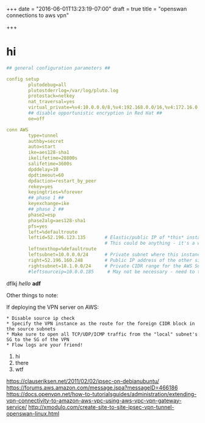 +++
date = "2016-06-01T13:23:19-07:00"
draft = true
title = "openswan connections to aws vpn"

+++

# hi

```yaml
## general configuration parameters ##

config setup
        plutodebug=all
        plutostderrlog=/var/log/pluto.log
        protostack=netkey
        nat_traversal=yes
        virtual_private=%v4:10.0.0.0/8,%v4:192.168.0.0/16,%v4:172.16.0.0/12,!$RIGHT_SUBNET
        ## disable opportunistic encryption in Red Hat ##
        oe=off

conn AWS
        type=tunnel
        authby=secret
        auto=start
        ike=aes128-sha1
        ikelifetime=28800s
        salifetime=3600s
        dpddelay=10
        dpdtimeout=60
        dpdaction=restart_by_peer
        rekey=yes
        keyingtries=%forever
        ## phase 1 ##
        keyexchange=ike
        ## phase 2 ##
        phase2=esp
        phase2alg=aes128-sha1
        pfs=yes
        left=%defaultroute
        leftid=52.196.123.135       # Elastic/public IP of *this* instance. Also this is specfied as the customer gateway IP address https://ap-northeast-1.console.aws.amazon.com/vpc/home?region=ap-northeast-1#cgws
                                    # This could be anything - it's a way to identify itself when looking up the PSK in the secrets file
        leftnexthop=%defaultroute
        leftsubnet=10.0.0.0/24      # Private subnet where this instance resides
        right=52.196.160.248        # Public IP address of the other side (AWS VPN Tunnel endpoint #1)
        rightsubnet=10.1.0.0/24     # Private CIDR range for the AWS Subnet
        #leftsourceip=10.0.0.185     # May not be necessary - need to test, but this is the private IP of this instance
```

dflkj *hello* **adf**

Other things to note:

If deploying the VPN server on AWS:

    * Disable source ip check
    * Specify the VPN instance as the route for the foreign CIDR block in the source subnets
    * Make sure to open all TCP/UDP/ICMP traffic from the "local" subnet's SG to the SG of the VPN
    * Flow logs are your friend!

1. hi
2. there
3. wtf

https://clauseriksen.net/2011/02/02/ipsec-on-debianubuntu/
https://forums.aws.amazon.com/message.jspa?messageID=466186
https://docs.openvpn.net/how-to-tutorialsguides/administration/extending-vpn-connectivity-to-amazon-aws-vpc-using-aws-vpc-vpn-gateway-service/
http://xmodulo.com/create-site-to-site-ipsec-vpn-tunnel-openswan-linux.html
